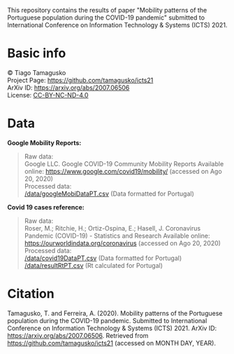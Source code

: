 This repository contains the results of paper "Mobility patterns of the Portuguese population during the COVID-19 pandemic" submitted to International Conference on Information Technology & Systems (ICTS) 2021.

# Basic info
© Tiago Tamagusko  
Project Page: <a href="https://github.com/tamagusko/icts21">https://github.com/tamagusko/icts21</a>  
ArXiv ID: https://arxiv.org/abs/2007.06506  
License: [CC-BY-NC-ND-4.0](/LICENSE)

# Data
**Google Mobility Reports:**  
> Raw data:  
> Google LLC. Google COVID-19 Community Mobility Reports Available online: https://www.google.com/covid19/mobility/ (accessed on Ago 20, 2020)  
> Processed data:  
> <a href="https://raw.githubusercontent.com/tamagusko/icts21/master/data/googleMobiDataPT.csv">/data/googleMobiDataPT.csv</a> (Data formatted for Portugal)

**Covid 19 cases reference:**
> Raw data:  
> Roser, M.; Ritchie, H.; Ortiz-Ospina, E.; Hasell, J. Coronavirus Pandemic (COVID-19) - Statistics and Research Available online: https://ourworldindata.org/coronavirus (accessed on Ago 20, 2020)  
> Processed data:  
> <a href="https://raw.githubusercontent.com/tamagusko/icts21/master/data/covid19DataPT.csv">/data/covid19DataPT.csv</a> (Data formatted for Portugal)  
> <a href="https://raw.githubusercontent.com/tamagusko/icts21/master/data/resultRtPT.csv">/data/resultRtPT.csv</a> (Rt calculated for Portugal)

# Citation
Tamagusko, T. and Ferreira, A. (2020). Mobility patterns of the Portuguese population during the COVID-19 pandemic. Submitted to  International Conference on Information Technology & Systems (ICTS) 2021. ArXiv ID: https://arxiv.org/abs/2007.06506. Retrieved from https://github.com/tamagusko/icts21 (accessed on MONTH DAY, YEAR).
